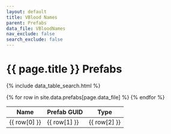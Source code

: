 ```yaml
---
layout: default
title: VBlood Names
parent: Prefabs
data_file: VBloodNames
nav_exclude: false
search_exclude: false
---
```


<h1>{{ page.title }} Prefabs</h1>

{% include data_table_search.html %}

<table>
  <thead>
    <tr>
      <th>Name</th>
      <th>Prefab GUID</th>
      <th>Type</th>
    </tr>
  </thead>
  <tbody>
    {% for row in site.data.prefabs[page.data_file] %}
      <tr>
        <td>{{ row[0] }}</td>
        <td>{{ row[1] }}</td>
        <td>{{ row[2] }}</td>
      </tr>
    {% endfor %}
  </tbody>
</table>
